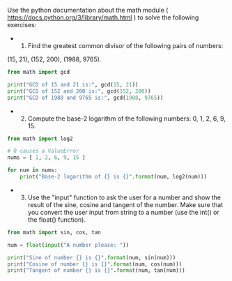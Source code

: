 Use the python documentation about the math module
( https://docs.python.org/3/library/math.html ) to solve the following exercises:


* 1. Find the greatest common divisor of the following pairs of numbers:

(15, 21), (152, 200), (1988, 9765).

```python
from math import gcd

print("GCD of 15 and 21 is:", gcd(15, 21))
print("GCD of 152 and 200 is:", gcd(152, 200))
print("GCD of 1988 and 9765 is:", gcd(1988, 9765))
```



* 2. Compute the base-2 logarithm of the following numbers: 0, 1, 2, 6, 9, 15.

```python
from math import log2

# 0 causes a ValueError
nums = [ 1, 2, 6, 9, 15 ]

for num in nums:
    print("Base-2 logarithm of {} is {}".format(num, log2(num)))
```



* 3. Use the "input" function to ask the user for a number and show the result of
the sine, cosine and tangent of the number. Make sure that you convert the user input
from string to a number (use the int() or the float() function).

```python
from math import sin, cos, tan

num = float(input("A number please: "))

print("Sine of number {} is {}".format(num, sin(num)))
print("Cosine of number {} is {}".format(num, cos(num)))
print("Tangent of number {} is {}".format(num, tan(num)))
```
